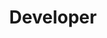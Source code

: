 ---
firstname: "Allison"
lastname: "Zhang"
title: "Developer"
group: "member"
graduating_year: 2023
img: "azhang.jpg"
github: "zhangallison"
---